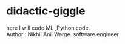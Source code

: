 # didactic-giggle
here I will code ML ,Python code.
<br>
Author : Nikhil Anil Warge.
software engineer

